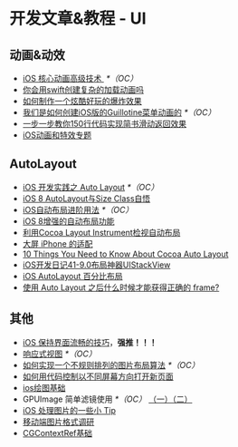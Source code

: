 # 开发文章&教程 - UI
## 动画&动效
- [iOS 核心动画高级技术 ][1] _\*（OC）_
- [你会用swift创建复杂的加载动画吗][2]
- [如何制作一个炫酷好玩的爆炸效果][3]
- [我们是如何创建iOS版的Guillotine菜单动画的][4] _\*（OC）_
- [一步一步教你150行代码实现简书滑动返回效果][5]
- [iOS动画和特效专题][6]

## AutoLayout
- [iOS 开发实践之 Auto Layout][7] _\*（OC）_
- [iOS 8 AutoLayout与Size Class自悟][8]
- [iOS自动布局进阶用法][9] _\*（OC）_
- [iOS 8增强的自动布局功能][10]
- [利用Cocoa Layout Instrument检视自动布局][11]
- [大屏 iPhone 的适配][12]
- [10 Things You Need to Know About Cocoa Auto Layout][13]
- [iOS开发日记41-9.0布局神器UIStackView][14]
- [iOS AutoLayout 百分比布局][15]
- [使用 Auto Layout 之后什么时候才能获得正确的 frame?][16]

## 其他
- [iOS 保持界面流畅的技巧][17]，**强推！！！**
- [响应式视图][18] _\*（OC）_
- [如何实现一个不规则排列的图片布局算法][19] _\*（OC）_
- [如何用代码控制以不同屏幕方向打开新页面][20]
- [ios绘图基础][21]
- GPUImage 简单滤镜使用 _\*（OC）_ [（一）][22][（二）][23]
- [iOS 处理图片的一些小 Tip][24]
- [移动端图片格式调研][25]
- [CGContextRef基础][26]

[1]:	http://wiki.jikexueyuan.com/project/ios-core-animation/
[2]:	http://www.cocoachina.com/swift/20150906/13327.html
[3]:	http://xxycode.com/ru-he-zhi-zuo-ge-xuan-ku-hao-wan-de-bao-zha-xiao-guo-2/
[4]:	http://hechen.info/2015/09/01/How-We-Created-Guillotine-Menu-Animation-for-iOS/
[5]:	http://www.jianshu.com/p/59be4551c418
[6]:	http://liuyanwei.jumppo.com/2015/10/29/iOS-animation-0.html
[7]:	http://xuexuefeng.com/autolayout/
[8]:	http://www.cocoachina.com/ios/20141217/10669.html
[9]:	http://www.cnblogs.com/dsxniubility/p/4266581.html
[10]:	http://mp.weixin.qq.com/s?__biz=MjM5OTM0MzIwMQ==&mid=206448996&idx=3&sn=895663ec96a8469820b54b6536975340#rd
[11]:	http://www.cocoachina.com/ios/20151105/13927.html
[12]:	http://blog.ibireme.com/2014/09/16/adapted_to_iphone6/ "大屏 iPhone 的适配"
[13]:	http://southpeak.github.io/blog/2015/08/31/translate-10-things-you-need-to-know-about-cocoa-auto-layout/
[14]:	http://www.cnblogs.com/Twisted-Fate/p/4923326.html "iOS开发日记41-9.0布局神器UIStackView"
[15]:	http://liumh.com/2015/09/27/ios-autolayout-multiplier/ "iOS AutoLayout 百分比布局"
[16]:	https://autolayout.club/2015/11/16/%E5%AD%95%E5%AD%95%E7%9A%84%E4%B8%89%E4%B8%AA%E9%97%AE%E9%A2%98%E4%B9%8B%E2%80%94%E2%80%94%E4%BD%BF%E7%94%A8-Auto-Layout-%E4%B9%8B%E5%90%8E%E4%BB%80%E4%B9%88%E6%97%B6%E5%80%99%E6%89%8D%E8%83%BD%E8%8E%B7%E5%BE%97%E6%AD%A3%E7%A1%AE%E7%9A%84-frame/ "孕孕的三个问题之——使用 Auto Layout 之后什么时候才能获得正确的 frame?"
[17]:	http://blog.ibireme.com/2015/11/12/smooth_user_interfaces_for_ios/
[18]:	http://objccn.io/issue-22-5/
[19]:	http://kittenyang.com/layout-algorithm
[20]:	https://lvwenhan.com/ios/458.html
[21]:	http://liuyanwei.jumppo.com/2015/07/25/ios-draw-base.html
[22]:	http://www.cnblogs.com/salam/p/4980992.html "GPUImage简单滤镜使用（一）"
[23]:	http://www.cnblogs.com/salam/p/4981276.html "GPUImage简单滤镜使用（二）"
[24]:	http://blog.ibireme.com/2015/11/02/ios_image_tips/ "iOS 处理图片的一些小 Tip"
[25]:	http://blog.ibireme.com/2015/11/02/mobile_image_benchmark/
[26]:	https://mp.weixin.qq.com/s?__biz=MzAwMjYwMTAwNw==&mid=402342027&idx=1&sn=ba413699626cf1880e33f10a183a343c&scene=1&srcid=1130XiEHdiK5oNxdxzzL7CD7&key=ff7411024a07f3eb866bf44c61ee35e19fa0fb581392747ff93ab9adcc0007fb6f5d843d1fe8cf93ac2be933ed3575de&ascene=0&uin=MjY5MzMxNTMwMQ%3D%3D